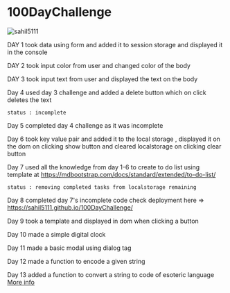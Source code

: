 # 100DayChallenge

<p align="left"> <img src="https://komarev.com/ghpvc/?username=sahil5111&label=Profile%20views&color=0e75b6&style=flat" alt="sahil5111" /> </p>

DAY 1 
    took data using form and added it to session storage and displayed it in the console

DAY 2
    took input color from user and changed color of the body 

DAY 3
    took input text from user and displayed the text on the body

Day 4 
    used day 3 challenge and added a delete button which on click deletes the text 

    status : incomplete

Day 5
    completed day 4 challenge as it was incomplete

Day 6 
    took key value pair and added it to the local storage , displayed it on the dom on clicking show button and cleared localstorage on clicking clear button

Day 7
    used all the knowledge from day 1-6 to create to do list using template at https://mdbootstrap.com/docs/standard/extended/to-do-list/
    
    status : removing completed tasks from localstorage remaining 

Day 8
    completed day 7's incomplete code
    check deployment here => https://sahil5111.github.io/100DayChallenge/

Day 9
    took a template and displayed in dom when clicking a button

Day 10 
    made a simple digital clock

Day 11 
    made a basic modal using dialog tag

Day 12
    made a function to encode a given string <!-- solution to  very challenging quiz-->

Day 13
    added a function to convert a string to code of esoteric language [More info](https://www.youtube.com/watch?v=hdHjjBS4cs8)